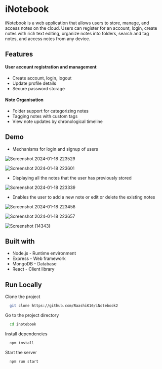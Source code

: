 # iNotebook
iNotebook is a web application that allows users to store, manage, and access notes on the cloud. Users can register for an account, login, create notes with rich text editing, organize notes into folders, search and tag notes, and access notes from any device.

## Features

#### User account registration and management
- Create account, login, logout
- Update profile details
- Secure password storage

#### Note Organisation
- Folder support for categorizing notes
- Tagging notes with custom tags
- View note updates by chronological timeline


## Demo

- Mechanisms for login and signup of users

![Screenshot 2024-01-18 223529](https://github.com/RaashiK16/iNotebook2/assets/126188705/cb18270e-0912-4474-817c-77444a676a26)


![Screenshot 2024-01-18 223601](https://github.com/RaashiK16/iNotebook2/assets/126188705/a370acbf-09c3-45be-b91b-0d0109f9cc18)

- Displaying all the notes that the user has previously stored

![Screenshot 2024-01-18 223339](https://github.com/RaashiK16/iNotebook2/assets/126188705/3f2c7294-dc18-474c-adf2-d5558e4ccaf5)



- Enables the user to add a new note or edit or delete the existing notes

![Screenshot 2024-01-18 223458](https://github.com/RaashiK16/iNotebook2/assets/126188705/56bb8a93-6a6f-427d-a463-9a23abf9594f)

![Screenshot 2024-01-18 223657](https://github.com/RaashiK16/iNotebook2/assets/126188705/f8b48006-a71c-4289-98d0-37a77f3b86d8)

![Screenshot (14343)](https://github.com/RaashiK16/iNotebook2/assets/126188705/123c5289-dcac-4503-aac6-dc3c114b503c)



## Built with
- Node.js - Runtime environment
- Express - Web framework
- MongoDB - Database
- React - Client library


## Run Locally

Clone the project

```bash
  git clone https://github.com/RaashiK16/iNotebook2
```

Go to the project directory

```bash
  cd inotebook
```

Install dependencies

```bash
  npm install
```

Start the server

```bash
  npm run start
```




